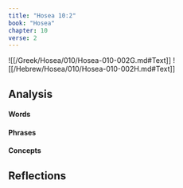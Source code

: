 ```yaml
---
title: "Hosea 10:2"
book: "Hosea"
chapter: 10
verse: 2
---
```

![[/Greek/Hosea/010/Hosea-010-002G.md#Text]]
![[/Hebrew/Hosea/010/Hosea-010-002H.md#Text]]

## Analysis

#### Words

#### Phrases

#### Concepts

## Reflections
